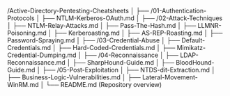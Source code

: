 /Active-Directory-Pentesting-Cheatsheets
│
├── /01-Authentication-Protocols
│   ├── NTLM-Kerberos-OAuth.md
│
├── /02-Attack-Techniques
│   ├── NTLM-Relay-Attacks.md
│   ├── Pass-The-Hash.md
│   ├── LLMNR-Poisoning.md
│   ├── Kerberoasting.md
│   ├── AS-REP-Roasting.md
│   ├── Password-Spraying.md
│
├── /03-Credential-Abuse
│   ├── Default-Credentials.md
│   ├── Hard-Coded-Credentials.md
│   ├── Mimikatz-Credential-Dumping.md
│
├── /04-Reconnaissance
│   ├── LDAP-Reconnaissance.md
│   ├── SharpHound-Guide.md
│   ├── BloodHound-Guide.md
│
├── /05-Post-Exploitation
│   ├── NTDS-dit-Extraction.md
│   ├── Business-Logic-Vulnerabilities.md
│   ├── Lateral-Movement-WinRM.md
│
└── README.md (Repository overview)